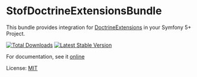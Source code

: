 # StofDoctrineExtensionsBundle

This bundle provides integration for
[DoctrineExtensions](https://github.com/doctrine-extensions/DoctrineExtensions) in
your Symfony 5+ Project.

[![Total Downloads](https://poser.pugx.org/dukecity/doctrine-extensions-bundle/downloads.png)](https://packagist.org/packages/dukecity/doctrine-extensions-bundle)
[![Latest Stable Version](https://poser.pugx.org/dukecity/doctrine-extensions-bundle/v/stable.png)](https://packagist.org/packages/dukecity/doctrine-extensions-bundle)

For documentation, see it [online](https://symfony.com/bundles/StofDoctrineExtensionsBundle/current/index.html)

License: [MIT](LICENSE)
